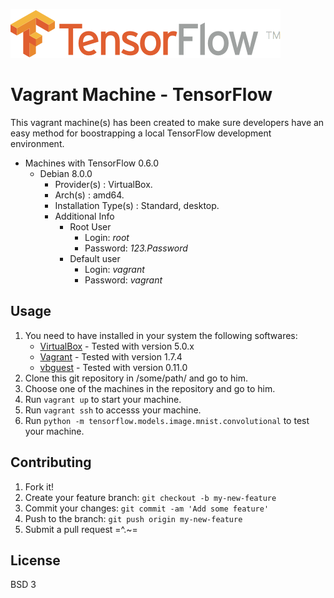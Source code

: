 ![TensorFlow Logo](logo.png)

# Vagrant Machine  - TensorFlow
This vagrant machine(s) has been created to make sure developers have an easy method for boostrapping a local TensorFlow development environment.

* Machines with TensorFlow 0.6.0
    * Debian 8.0.0
        * Provider(s)          : VirtualBox.
        * Arch(s)              : amd64.
        * Installation Type(s) : Standard, desktop. 
        * Additional Info
            * Root User
                * Login: <i>root</i>
                * Password: <i>123.Password</i>
            * Default user
                * Login: <i>vagrant</i>
                * Password: <i>vagrant</i>

## Usage
1. You need to have installed in your system the following softwares:
    * [VirtualBox](https://www.virtualbox.org)                 - Tested with version 5.0.x
    * [Vagrant](https://www.vagrantup.com)                     - Tested with version 1.7.4
    * [vbguest](https://github.com/dotless-de/vagrant-vbguest) - Tested with version 0.11.0
2. Clone this git repository in /some/path/ and go to him.
3. Choose one of the machines in the repository and go to him.
3. Run `vagrant up` to start your machine.
4. Run `vagrant ssh` to accesss your machine.
5. Run `python -m tensorflow.models.image.mnist.convolutional` to test your machine.

## Contributing
1. Fork it!
2. Create your feature branch: `git checkout -b my-new-feature`
3. Commit your changes: `git commit -am 'Add some feature'`
4. Push to the branch: `git push origin my-new-feature`
5. Submit a pull request =^.~=

## License
BSD 3